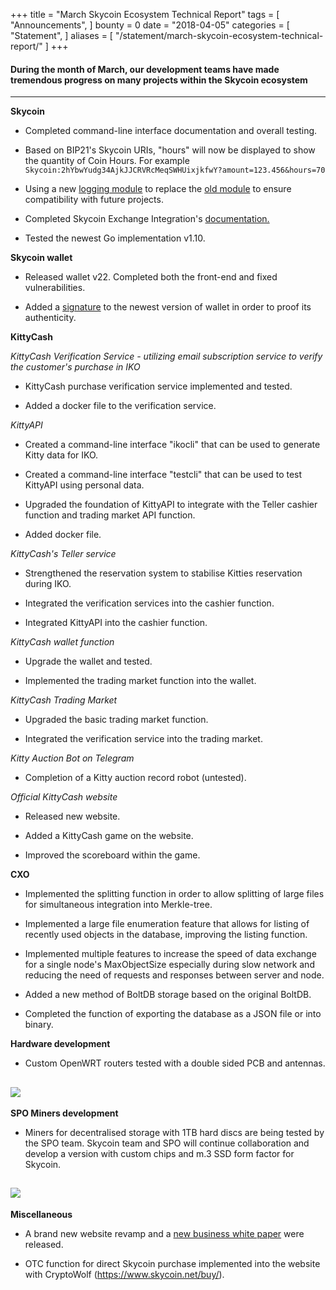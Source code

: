 +++
title = "March Skycoin Ecosystem Technical Report"
tags = [ "Announcements", ]
bounty = 0
date = "2018-04-05"
categories = [ "Statement", ]
aliases = [
	"/statement/march-skycoin-ecosystem-technical-report/"
]
+++

#### During the month of March, our development teams have made tremendous progress on many projects within the Skycoin ecosystem
---

**Skycoin**

-   Completed command-line interface documentation and overall testing.

-   Based on BIP21's Skycoin URIs, "hours" will now be displayed to show the quantity of Coin Hours. For example `Skycoin:2hYbwYudg34AjkJJCRVRcMeqSWHUixjkfwY?amount=123.456&hours=70`

-   Using a new [logging module](https://github.com/sirupsen/logrus) to replace the [old module](https://github.com/op/go-logging) to ensure compatibility with future projects.

-   Completed Skycoin Exchange Integration's [documentation.](http://github.com/skycoin/skycoin/blob/develop/INTEGRATION.md)

-   Tested the newest Go implementation v1.10.

**Skycoin wallet**

-   Released wallet v22. Completed both the front-end and fixed vulnerabilities.

-   Added a [signature](http://github.com/skycoin/skycoin#release-signing) to the newest version of wallet in order to proof its authenticity.


**KittyCash**

*KittyCash Verification Service - utilizing email subscription service to verify the customer's purchase in IKO*

-   KittyCash purchase verification service implemented and tested.

-   Added a docker file to the verification service.

*KittyAPI*

-   Created a command-line interface "ikocli" that can be used to generate Kitty data for IKO.

-   Created a command-line interface "testcli" that can be used to test KittyAPI using personal data.

-   Upgraded the foundation of KittyAPI to integrate with the Teller cashier function and trading market API function.

-   Added docker file.

*KittyCash's Teller service*

-   Strengthened the reservation system to stabilise Kitties reservation during IKO.

-   Integrated the verification services into the cashier function.

-   Integrated KittyAPI into the cashier function.

*KittyCash wallet function*

-   Upgrade the wallet and tested.

-   Implemented the trading market function into the wallet.

*KittyCash Trading Market*

-   Upgraded the basic trading market function.

-   Integrated the verification service into the trading market.

*Kitty Auction Bot on Telegram*

-   Completion of a Kitty auction record robot (untested).

*Official KittyCash website*

-   Released new website.

-   Added a KittyCash game on the website.

-   Improved the scoreboard within the game.

**CXO**

-   Implemented the splitting function in order to allow splitting of large files for simultaneous integration into Merkle-tree.

-   Implemented a large file enumeration feature that allows for listing of recently used objects in the database, improving the listing function.

-   Implemented multiple features to increase the speed of data exchange for a single node's MaxObjectSize especially during slow network and reducing the need of requests and responses between server and node.

-   Added a new method of BoltDB storage based on the original BoltDB.

-   Completed the function of exporting the database as a JSON file or into binary.

**Hardware development**

-   Custom OpenWRT routers tested with a double sided PCB and antennas.

   ![](/img/tech-report-8.png)
---

**SPO Miners development**

-   Miners for decentralised storage with 1TB hard discs are being tested by the SPO team. Skycoin team and SPO will continue collaboration and develop a version with custom chips and m.3 SSD form factor for Skycoin.

   ![](/img/tech-report-9.png)
---

**Miscellaneous**

-   A brand new website revamp and a [new business white paper](https://www.skycoin.net/skycoin_whitepaper.pdf) were released.

-   OTC function for direct Skycoin purchase implemented into the website with CryptoWolf (<https://www.skycoin.net/buy/>).

